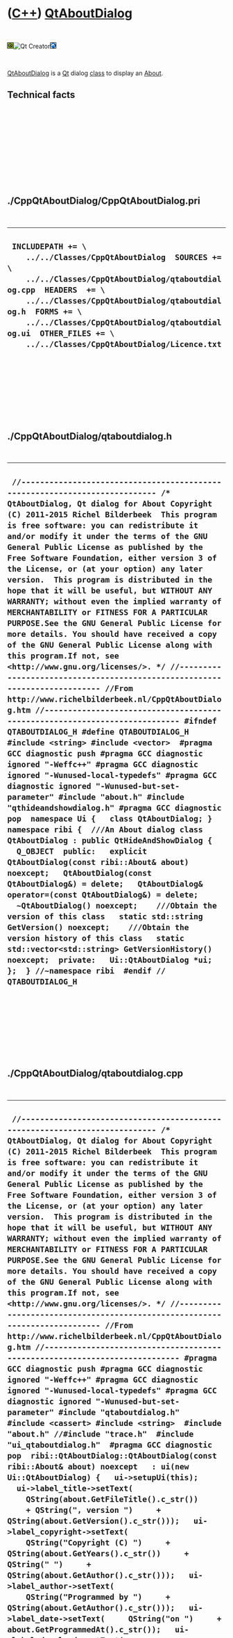 



 

 

 

 

 

([C++](Cpp.htm)) [QtAboutDialog](CppQtAboutDialog.htm)
======================================================

 

![Qt](PicQt.png)![Qt
Creator](PicQtCreator.png)![Lubuntu](PicLubuntu.png)

 

[QtAboutDialog](CppQtAboutDialog.htm) is a [Qt](CppQt.htm) dialog
[class](CppClass.htm) to display an [About](CppAbout.htm).

Technical facts
---------------

 

 

 

 

 

 

./CppQtAboutDialog/CppQtAboutDialog.pri
---------------------------------------

 

  ------------------------------------------------------------------------------------------------------------------------------------------------------------------------------------------------------------------------------------------------------------------------------------------------------------------------------
  ` INCLUDEPATH += \     ../../Classes/CppQtAboutDialog  SOURCES += \     ../../Classes/CppQtAboutDialog/qtaboutdialog.cpp  HEADERS  += \     ../../Classes/CppQtAboutDialog/qtaboutdialog.h  FORMS += \     ../../Classes/CppQtAboutDialog/qtaboutdialog.ui  OTHER_FILES += \     ../../Classes/CppQtAboutDialog/Licence.txt`
  ------------------------------------------------------------------------------------------------------------------------------------------------------------------------------------------------------------------------------------------------------------------------------------------------------------------------------

 

 

 

 

 

./CppQtAboutDialog/qtaboutdialog.h
----------------------------------

 

  -----------------------------------------------------------------------------------------------------------------------------------------------------------------------------------------------------------------------------------------------------------------------------------------------------------------------------------------------------------------------------------------------------------------------------------------------------------------------------------------------------------------------------------------------------------------------------------------------------------------------------------------------------------------------------------------------------------------------------------------------------------------------------------------------------------------------------------------------------------------------------------------------------------------------------------------------------------------------------------------------------------------------------------------------------------------------------------------------------------------------------------------------------------------------------------------------------------------------------------------------------------------------------------------------------------------------------------------------------------------------------------------------------------------------------------------------------------------------------------------------------------------------------------------------------------------------------------------------------------------------------------------------------------------------------------------------------------------------------------------------------------------------------------------------------------------------------------------------------------------------------------------------------------------------------------------------------------------------------------------------------------------------------------------------
  ` //--------------------------------------------------------------------------- /* QtAboutDialog, Qt dialog for About Copyright (C) 2011-2015 Richel Bilderbeek  This program is free software: you can redistribute it and/or modify it under the terms of the GNU General Public License as published by the Free Software Foundation, either version 3 of the License, or (at your option) any later version.  This program is distributed in the hope that it will be useful, but WITHOUT ANY WARRANTY; without even the implied warranty of MERCHANTABILITY or FITNESS FOR A PARTICULAR PURPOSE.See the GNU General Public License for more details. You should have received a copy of the GNU General Public License along with this program.If not, see <http://www.gnu.org/licenses/>. */ //--------------------------------------------------------------------------- //From http://www.richelbilderbeek.nl/CppQtAboutDialog.htm //--------------------------------------------------------------------------- #ifndef QTABOUTDIALOG_H #define QTABOUTDIALOG_H  #include <string> #include <vector>  #pragma GCC diagnostic push #pragma GCC diagnostic ignored "-Weffc++" #pragma GCC diagnostic ignored "-Wunused-local-typedefs" #pragma GCC diagnostic ignored "-Wunused-but-set-parameter" #include "about.h" #include "qthideandshowdialog.h" #pragma GCC diagnostic pop  namespace Ui {   class QtAboutDialog; }  namespace ribi {  ///An About dialog class QtAboutDialog : public QtHideAndShowDialog {   Q_OBJECT  public:   explicit QtAboutDialog(const ribi::About& about) noexcept;   QtAboutDialog(const QtAboutDialog&) = delete;   QtAboutDialog& operator=(const QtAboutDialog&) = delete;   ~QtAboutDialog() noexcept;    ///Obtain the version of this class   static std::string GetVersion() noexcept;    ///Obtain the version history of this class   static std::vector<std::string> GetVersionHistory() noexcept;  private:   Ui::QtAboutDialog *ui; };  } //~namespace ribi  #endif // QTABOUTDIALOG_H`
  -----------------------------------------------------------------------------------------------------------------------------------------------------------------------------------------------------------------------------------------------------------------------------------------------------------------------------------------------------------------------------------------------------------------------------------------------------------------------------------------------------------------------------------------------------------------------------------------------------------------------------------------------------------------------------------------------------------------------------------------------------------------------------------------------------------------------------------------------------------------------------------------------------------------------------------------------------------------------------------------------------------------------------------------------------------------------------------------------------------------------------------------------------------------------------------------------------------------------------------------------------------------------------------------------------------------------------------------------------------------------------------------------------------------------------------------------------------------------------------------------------------------------------------------------------------------------------------------------------------------------------------------------------------------------------------------------------------------------------------------------------------------------------------------------------------------------------------------------------------------------------------------------------------------------------------------------------------------------------------------------------------------------------------------------

 

 

 

 

 

./CppQtAboutDialog/qtaboutdialog.cpp
------------------------------------

 

  ------------------------------------------------------------------------------------------------------------------------------------------------------------------------------------------------------------------------------------------------------------------------------------------------------------------------------------------------------------------------------------------------------------------------------------------------------------------------------------------------------------------------------------------------------------------------------------------------------------------------------------------------------------------------------------------------------------------------------------------------------------------------------------------------------------------------------------------------------------------------------------------------------------------------------------------------------------------------------------------------------------------------------------------------------------------------------------------------------------------------------------------------------------------------------------------------------------------------------------------------------------------------------------------------------------------------------------------------------------------------------------------------------------------------------------------------------------------------------------------------------------------------------------------------------------------------------------------------------------------------------------------------------------------------------------------------------------------------------------------------------------------------------------------------------------------------------------------------------------------------------------------------------------------------------------------------------------------------------------------------------------------------------------------------------------------------------------------------------------------------------------------------------------------------------------------------------------------------------------------------------------------------------------------------------------------------------------------------------------------------------------------------------------------------------------------------------------------------------------------------------------------------------------------------------------------------------------------------------------------------------------------------------------------------------------------------------------------------------------------------------------------------------------------------------------------------------------------------------------------------------------------------------------------------------------------------------------------------------------------------------------------------------------------------------------------------------------------------------------------------------------------------------------------------------------------------------------------------------------------------------------------------------------------------------------------------------------------------------------------------------------------------------------------------------------------------------------------------------------------------------------------------------------------------------------------------------------------------------------------------------------------------------------------------------------------------------------------------------------------------------------------------------------------------------------------------------------------------------------------------------------------------------------------------------------------------------------------------------------------------------------------------------------------------------------------------------------------------------------------------------------------------------------------------------------------------------------------------------------------------------------------------------------------------------------------------------------------------------------------------------------------------------------------------------------------------------------------------------------------------------------------------------------------------------------------------------------------------------------------
  ` //--------------------------------------------------------------------------- /* QtAboutDialog, Qt dialog for About Copyright (C) 2011-2015 Richel Bilderbeek  This program is free software: you can redistribute it and/or modify it under the terms of the GNU General Public License as published by the Free Software Foundation, either version 3 of the License, or (at your option) any later version.  This program is distributed in the hope that it will be useful, but WITHOUT ANY WARRANTY; without even the implied warranty of MERCHANTABILITY or FITNESS FOR A PARTICULAR PURPOSE.See the GNU General Public License for more details. You should have received a copy of the GNU General Public License along with this program.If not, see <http://www.gnu.org/licenses/>. */ //--------------------------------------------------------------------------- //From http://www.richelbilderbeek.nl/CppQtAboutDialog.htm //--------------------------------------------------------------------------- #pragma GCC diagnostic push #pragma GCC diagnostic ignored "-Weffc++" #pragma GCC diagnostic ignored "-Wunused-local-typedefs" #pragma GCC diagnostic ignored "-Wunused-but-set-parameter" #include "qtaboutdialog.h"  #include <cassert> #include <string>  #include "about.h" //#include "trace.h"  #include "ui_qtaboutdialog.h"  #pragma GCC diagnostic pop  ribi::QtAboutDialog::QtAboutDialog(const ribi::About& about) noexcept   : ui(new Ui::QtAboutDialog) {   ui->setupUi(this);    ui->label_title->setText(     QString(about.GetFileTitle().c_str())     + QString(", version ")     + QString(about.GetVersion().c_str()));   ui->label_copyright->setText(     QString("Copyright (C) ")     + QString(about.GetYears().c_str())     + QString(" ")     + QString(about.GetAuthor().c_str()));   ui->label_author->setText(     QString("Programmed by ")     + QString(about.GetAuthor().c_str()));   ui->label_date->setText(     QString("on ")     + about.GetProgrammedAt().c_str());   ui->label_download->setText(     QString(about.GetFileTitle().c_str())     + QString(" can be downloaded from:"));   ui->edit_url->setText(about.GetUrl().c_str());    auto about_copy = about;   about_copy.AddLibrary("Qt version: " + std::string(QT_VERSION_STR));   about_copy.AddLibrary("QtAboutDialog version: " + GetVersion());    ui->label_build_date_time->setText(     QString(       (std::string("Source code built on ")       + __DATE__       + " "       + __TIME__).c_str()));    #ifdef NDEBUG   ui->label_build_type->setText(QString("Release version"));   #else   ui->label_build_type->setText(QString("Debug version"));   #endif    {     const std::vector<std::string> v = about_copy.CreateLibrariesUsedText();     const int j = v.size();     for (int i=0; i!=j; ++i)     {       const std::string& s = v[i];       assert(!s.empty());       ui->text_libraries->appendPlainText(QString(s.c_str()));     }   }    {     const std::vector<std::string> v = about_copy.CreateVersionHistory();     const int j = v.size();     for (int i=0; i!=j; ++i)     {       const std::string& s = v[i];       assert(!s.empty());       ui->text_whatsnew->appendPlainText(QString(s.c_str()));     }   }    {     const std::vector<std::string> v = about_copy.CreateLicenceText();     const int j = v.size();     for (int i=0; i!=j; ++i)     {       const std::string& s = v[i];       ui->text_licence->appendPlainText(QString(s.c_str()));     }   }    ui->text_libraries->moveCursor(QTextCursor::Start);   ui->text_licence->moveCursor(QTextCursor::Start);   ui->text_whatsnew->moveCursor(QTextCursor::Start); }  ribi::QtAboutDialog::~QtAboutDialog() noexcept {   delete ui; }  std::string ribi::QtAboutDialog::GetVersion() noexcept {   return "1.9"; }  std::vector<std::string> ribi::QtAboutDialog::GetVersionHistory() noexcept {   return {     "2011-01-11: version 1.0: initial version of QtAboutDialog",     "2011-04-11: version 1.1: minor changes",     "2011-06-27: version 1.2: added date and time when source code is built",     "2011-09-11: version 1.3: display the type of build",     "2012-01-12: version 1.4: fixed grammatical error",     "2012-01-27: version 1.5: abandoned use of BOOST_FOREACH, due to run-time errors",     "2013-09-05: version 1.6: transition to namespace ribi"     "2013-09-10: version 1.7: explicitly disabled copying, compiles with -Weffc++"     "2013-09-16: version 1.8: noexcept",     "2013-09-19: version 1.9: derive from QtHideAndShowDialog"   }; }`
  ------------------------------------------------------------------------------------------------------------------------------------------------------------------------------------------------------------------------------------------------------------------------------------------------------------------------------------------------------------------------------------------------------------------------------------------------------------------------------------------------------------------------------------------------------------------------------------------------------------------------------------------------------------------------------------------------------------------------------------------------------------------------------------------------------------------------------------------------------------------------------------------------------------------------------------------------------------------------------------------------------------------------------------------------------------------------------------------------------------------------------------------------------------------------------------------------------------------------------------------------------------------------------------------------------------------------------------------------------------------------------------------------------------------------------------------------------------------------------------------------------------------------------------------------------------------------------------------------------------------------------------------------------------------------------------------------------------------------------------------------------------------------------------------------------------------------------------------------------------------------------------------------------------------------------------------------------------------------------------------------------------------------------------------------------------------------------------------------------------------------------------------------------------------------------------------------------------------------------------------------------------------------------------------------------------------------------------------------------------------------------------------------------------------------------------------------------------------------------------------------------------------------------------------------------------------------------------------------------------------------------------------------------------------------------------------------------------------------------------------------------------------------------------------------------------------------------------------------------------------------------------------------------------------------------------------------------------------------------------------------------------------------------------------------------------------------------------------------------------------------------------------------------------------------------------------------------------------------------------------------------------------------------------------------------------------------------------------------------------------------------------------------------------------------------------------------------------------------------------------------------------------------------------------------------------------------------------------------------------------------------------------------------------------------------------------------------------------------------------------------------------------------------------------------------------------------------------------------------------------------------------------------------------------------------------------------------------------------------------------------------------------------------------------------------------------------------------------------------------------------------------------------------------------------------------------------------------------------------------------------------------------------------------------------------------------------------------------------------------------------------------------------------------------------------------------------------------------------------------------------------------------------------------------------------------------------------------------------------------------

 

 

 

 

 





 

[![Valid XHTML 1.0 Strict](valid-xhtml10.png){width="88"
height="31"}](http://validator.w3.org/check?uri=referer)

This page has been created by the [tool](Tools.htm)
[CodeToHtml](ToolCodeToHtml.htm)

